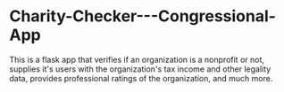 # Charity-Checker---Congressional-App
This is a flask app that verifies if an organization is a nonprofit or not, supplies it's users with the organization's tax income and other legality data, provides professional ratings of the organization, and much more.

